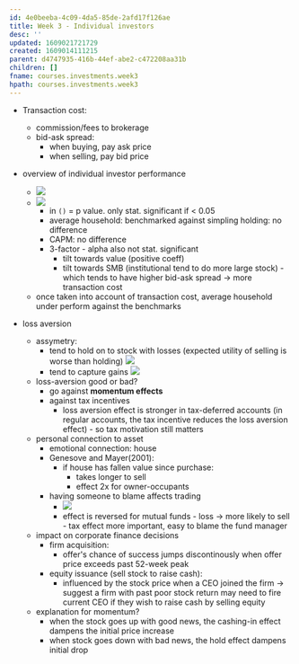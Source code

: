 ```yaml
---
id: 4e0beeba-4c09-4da5-85de-2afd17f126ae
title: Week 3 - Individual investors
desc: ''
updated: 1609021721729
created: 1609014111215
parent: d4747935-416b-44ef-abe2-c472208aa31b
children: []
fname: courses.investments.week3
hpath: courses.investments.week3
---
```

- Transaction cost:
  - commission/fees to brokerage
  - bid-ask spread:
    - when buying, pay ask price
    - when selling, pay bid price

- overview of individual investor performance 
  - ![](/dendron-notes/assets/images/2020-12-26-15-28-28.png)
  - ![](/dendron-notes/assets/images/2020-12-26-16-15-30.png)
    - in `()` = p value. only stat. significant if &lt; 0.05  
    - average household: benchmarked against simpling holding: no difference 
    - CAPM: no difference
    - 3-factor - alpha also not stat. significant
      - tilt towards value (positive coeff)
      - tilt towards SMB (institutional tend to do more large stock) - which tends to have higher bid-ask spread -> more transaction cost
  - once taken into account of transaction cost, average household under perform against the benchmarks

- loss aversion
  - assymetry:
    - tend to hold on to stock with losses (expected utility of selling is worse than holding)
        ![](/dendron-notes/assets/images/2020-12-26-16-25-19.png) 
    - tend to capture gains 
        ![](/dendron-notes/assets/images/2020-12-26-16-26-19.png)
  - loss-aversion good or bad?
    - go against **momentum effects**
    - against tax incentives
      - loss aversion effect is stronger in tax-deferred accounts (in regular accounts, the tax incentive reduces the loss aversion effect) - so tax motivation still matters  
  - personal connection to asset
    - emotional connection: house 
    - Genesove and Mayer(2001):
      - if house has fallen value since purchase:
        - takes longer to sell
        - effect 2x for owner-occupants
    - having someone to blame affects trading
      - ![](/dendron-notes/assets/images/2020-12-26-16-51-07.png)
      - effect is reversed for mutual funds - loss -> more likely to sell - tax effect more important, easy to blame the fund manager
  - impact on corporate finance decisions       
    - firm acquisition: 
      - offer's chance of success jumps discontinously when offer price exceeds past 52-week peak
    - equity issuance (sell stock to raise cash):
      - influenced by the stock price when a CEO joined the firm
          \-> suggest a firm with past poor stock return may need to fire current CEO if they wish to raise cash by selling equity
  - explanation for momentum?
    - when the stock goes up with good news, the cashing-in effect dampens the initial price increase
    - when stock goes down with bad news, the hold effect dampens initial drop

